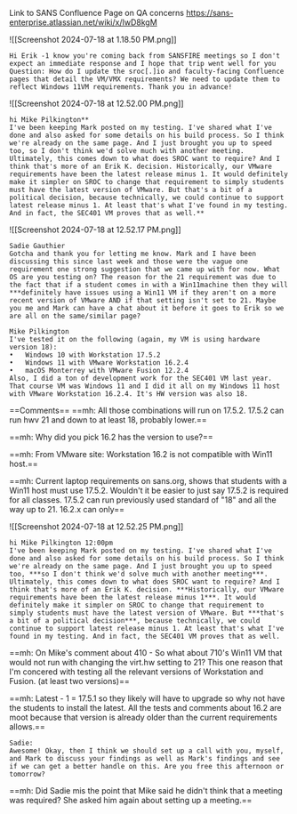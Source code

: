 
Link to SANS Confluence Page on QA concerns
https://sans-enterprise.atlassian.net/wiki/x/IwD8kgM


![[Screenshot 2024-07-18 at 1.18.50 PM.png]]
```
Hi Erik -1 know you're coming back from SANSFIRE meetings so I don't expect an immediate response and I hope that trip went well for you
Question: How do I update the sroc[.]io and faculty-facing Confluence pages that detail the VM/VMX requirements? We need to update them to reflect Windows 11VM requirements. Thank you in advance!
```

![[Screenshot 2024-07-18 at 12.52.00 PM.png]]

```
hi Mike Pilkington**
I've been keeping Mark posted on my testing. I've shared what I've done and also asked for some details on his build process. So I think we're already on the same page. And I just brought you up to speed too, so I don't think we'd solve much with another meeting. Ultimately, this comes down to what does SROC want to require? And I think that's more of an Erik K. decision. Historically, our VMware requirements have been the latest release minus 1. It would definitely make it simpler on SROC to change that requirement to simply students must have the latest version of VMware. But that's a bit of a political decision, because technically, we could continue to support latest release minus 1. At least that's what I've found in my testing. And in fact, the SEC401 VM proves that as well.**
```


![[Screenshot 2024-07-18 at 12.52.17 PM.png]]

```
Sadie Gauthier
Gotcha and thank you for letting me know. Mark and I have been discussing this since last week and those were the vague one requirement one strong suggestion that we came up with for now. What OS are you testing on? The reason for the 21 requirement was due to the fact that if a student comes in with a Win11machine then they will ***definitely have issues using a Win11 VM if they aren't on a more recent version of VMware AND if that setting isn't set to 21. Maybe you me and Mark can have a chat about it before it goes to Erik so we are all on the same/similar page?
```

```
Mike Pilkington
I've tested it on the following (again, my VM is using hardware version 18):
•	Windows 10 with Workstation 17.5.2
•	Windows 11 with VMware Workstation 16.2.4
•	macOS Monterrey with VMware Fusion 12.2.4
Also, I did a ton of development work for the SEC401 VM last year. That course VM was Windows 11 and I did it all on my Windows 11 host with VMware Workstation 16.2.4. It's HW version was also 18.
```


==Comments==
==mh: All those combinations will run on 17.5.2.  17.5.2 can run hwv 21 and down to at least 18, probably lower.==  

==mh: Why did you pick 16.2 has the version to use?==

==mh: From VMware site: Workstation 16.2 is not compatible with Win11 host.==

==mh: Current laptop requirements on sans.org, shows that students with a Win11 host must use 17.5.2.  Wouldn't it be easier to just say 17.5.2 is required for all classes.  17.5.2 can run previously used standard of "18" and all  the way up to 21.  16.2.x can only== 


![[Screenshot 2024-07-18 at 12.52.25 PM.png]]


```
hi Mike Pilkington 12:00pm
I've been keeping Mark posted on my testing. I've shared what I've done and also asked for some details on his build process. So I think we're already on the same page. And I just brought you up to speed too, ***so I don't think we'd solve much with another meeting***. Ultimately, this comes down to what does SROC want to require? And I think that's more of an Erik K. decision. ***Historically, our VMware requirements have been the latest release minus 1***. It would definitely make it simpler on SROC to change that requirement to simply students must have the latest version of VMware. But ***that's a bit of a political decision***, because technically, we could continue to support latest release minus 1. At least that's what I've found in my testing. And in fact, the SEC401 VM proves that as well.  
```

==mh: On Mike's comment about 410 - So what about 710's Win11 VM that would not run with changing the virt.hw setting to 21?  This one reason that I'm concered with testing all the relevant versions of Workstation and Fusion. (at least two versions)==

==mh: Latest - 1 = 17.5.1 so they likely will have to upgrade so why not have the students to install the latest. All the tests and comments about 16.2 are moot because that version is already older than the current requirements allows.==

```
Sadie:
Awesome! Okay, then I think we should set up a call with you, myself, and Mark to discuss your findings as well as Mark's findings and see if we can get a better handle on this. Are you free this afternoon or tomorrow?
```

==mh: Did Sadie mis the point that Mike said he didn't think that a meeting was required?  She asked him again about setting up a meeting.==

